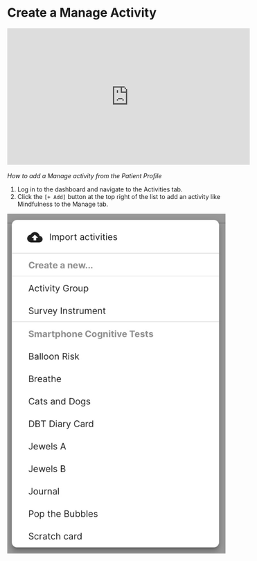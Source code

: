 
# Create a Manage Activity

<iframe width="560" height="315" src="https://www.youtube.com/embed/SJpWGlI_jdQ" title="YouTube video player" frameborder="0" allow="accelerometer; autoplay; clipboard-write; encrypted-media; gyroscope; picture-in-picture" allowfullscreen></iframe>

*How to add a Manage activity from the Patient Profile*

1. Log in to the dashboard and navigate to the Activities tab.
2. Click the `[+ Add]` button at the top right of the list to add an activity like Mindfulness to the Manage tab.

![](../../06-start_here/06-activities/assets/activity_menu.jpg)
